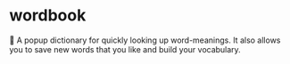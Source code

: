 # wordbook
:book: A popup dictionary for quickly looking up word-meanings. It also allows you to save new words that you like and build your vocabulary.
